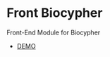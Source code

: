 # Front Biocypher
Front-End Module for Biocypher

* [DEMO](https://biocypher.github.io/front-biocypher)
